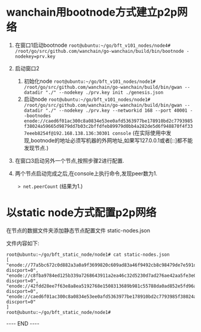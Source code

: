 # wanchain用bootnode方式建立p2p网络 #
1. 在窗口1启动bootnode
	`root@ubuntu:~/go/bft_v101_nodes/node4# /root/go/src/github.com/wanchain/go-wanchain/build/bin/bootnode -nodekey=prv.key`
2. 启动窗口2
	1. 初始化node
		`root@ubuntu:~/go/bft_v101_nodes/node1# /root/go/src/github.com/wanchain/go-wanchain/build/bin/gwan --datadir "./" --nodekey ./prv.key init ./genesis.json`
	2. 启动node
		`root@ubuntu:~/go/bft_v101_nodes/node1# /root/go/src/github.com/wanchain/go-wanchain/build/bin/gwan --datadir "./" --nodekey ./prv.key --networkid 168 --port 40001 --bootnodes enode://caed6f01ac300c8a0834e53ee0afd5363977be178910bd2c7793985f38024a59665d9879dd7b03c2bffdfeb89979d0bb4a282de5d6f948870f4f337eeeb8254f@192.168.138.136:30301 console`
		(在实际使用中发现,bootnode的地址必须写机器的外网地址,如果写127.0.0.1或者[::]都不能发现节点.)
3. 在窗口3启动另外一个节点,按照步骤2进行配置.
4. 两个节点启动完成之后,在console上执行命令,发现peer数为1.

	` > net.peerCount` (结果为1.)

# 以static node方式配置p2p网络 #

在节点的数据文件夹添加静态节点配置文件 static-nodes.json

文件内容如下:

    root@ubuntu:~/go/bft_static_node/node1# cat static-nodes.json 
    [
    "enode://77a5bc672c0d882a3a0a9f3699820c609ad83a46f9492cb8c98479de7e591ddb425d44642e8e60a4c47a080e334002d64777d56e0527578bf4cc92f89a0588cd@[::]:40001?discport=0",
    "enode://c8fba9784ed125b339a7268643911a2ea46c32d5230d7ad276ae42aa5fe3e05702c80c3c8a584633ca7bcea826fade6d284de9a3910f3e1eaaef7f25a6ebb4da@[::]:40002?discport=0",
    "enode://42fdd28ee7f63e8a8ea5192768e1508313689b981c55788da0ad852e5fd96a237ca9d878b738a37ba265500919d299f7e2d4237e4b6167de77d83c219834fb7f@[::]:40003?discport=0",
    "enode://caed6f01ac300c8a0834e53ee0afd5363977be178910bd2c7793985f38024a59665d9879dd7b03c2bffdfeb89979d0bb4a282de5d6f948870f4f337eeeb8254f@[::]:40004?discport=0"
    ]
    root@ubuntu:~/go/bft_static_node/node1# 

---- END ----

